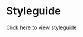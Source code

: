 # Styleguide

[Click here to view styleguide](https://billiemjmuzzy.github.io/SWDV691-Styleguide/index.html)